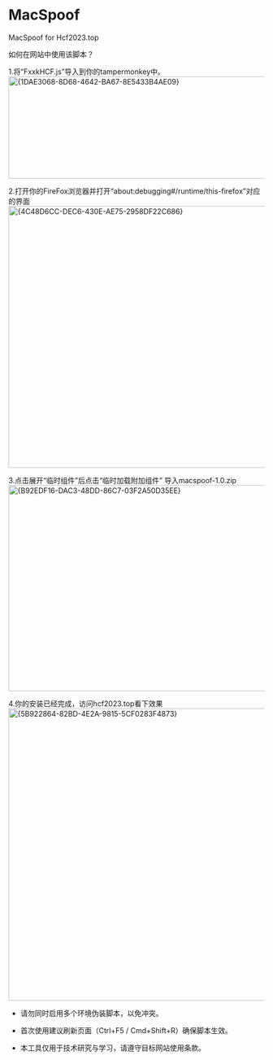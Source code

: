 # MacSpoof
MacSpoof for Hcf2023.top

如何在网站中使用该脚本？



1.将“FxxkHCF.js”导入到你的tampermonkey中。
<img width="1293" height="201" alt="{1DAE3068-8D68-4642-BA67-8E5433B4AE09}" src="https://github.com/user-attachments/assets/38f8b986-9bfa-4a78-bcba-05dc6c1d0e83" />


2.打开你的FireFox浏览器并打开“about:debugging#/runtime/this-firefox”对应的界面
<img width="757" height="515" alt="{4C48D6CC-DEC6-430E-AE75-2958DF22C686}" src="https://github.com/user-attachments/assets/b12751e4-6c9a-4318-8c33-4189cd4f28bc" />


3.点击展开“临时组件”后点击“临时加载附加组件” 导入macspoof-1.0.zip
<img width="694" height="405" alt="{B92EDF16-DAC3-48DD-86C7-03F2A50D35EE}" src="https://github.com/user-attachments/assets/6a22d303-160b-4ce3-a82b-58b42b68b292" />


4.你的安装已经完成，访问hcf2023.top看下效果
<img width="937" height="575" alt="{5B922864-82BD-4E2A-9815-5CF0283F4873}" src="https://github.com/user-attachments/assets/f9df2737-655c-4185-845e-a3105e7fb798" />



- 请勿同时启用多个环境伪装脚本，以免冲突。

- 首次使用建议刷新页面（Ctrl+F5 / Cmd+Shift+R）确保脚本生效。

- 本工具仅用于技术研究与学习，请遵守目标网站使用条款。

